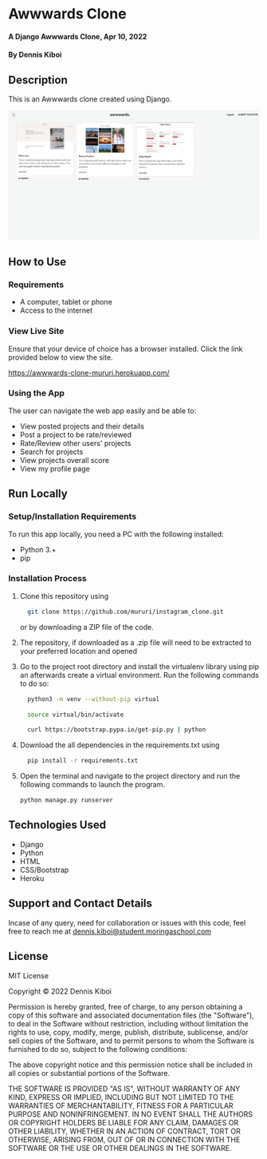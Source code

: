 # Awwwards Clone
#### A Django Awwwards Clone, Apr 10, 2022 
#### By **Dennis Kiboi** 

## Description 
This is an Awwwards clone created using Django.

![Awwwards Clone](static/images/awwwards.png)

## How to Use
### Requirements
* A computer, tablet or phone
* Access to the internet

### View Live Site 
Ensure that your device of choice has a browser installed.
Click the link provided below to view the site.

https://awwwards-clone-mururi.herokuapp.com/

### Using the App
The user can navigate the web app easily and be able to:
* View posted projects and their details
* Post a project to be rate/reviewed
* Rate/Review other users' projects
* Search for projects
* View projects overall score
* View my profile page

## Run Locally
### Setup/Installation Requirements
To run this app locally, you need a PC with the following installed:
* Python 3.+
* pip

### Installation Process
1. Clone this repository using

    ```bash
      git clone https://github.com/mururi/instagram_clone.git
    ```

    or by downloading a ZIP file of the code.
  
2. The repository, if downloaded as a .zip file will need to be extracted to your preferred location and opened
3. Go to the project root directory and install the virtualenv library using pip an afterwards create a virtual environment. Run the following commands to do so:

    ```bash
      python3 -m venv --without-pip virtual 
    ```

    ```bash
      source virtual/bin/activate
    ```

    ```bash
      curl https://bootstrap.pypa.io/get-pip.py | python
    ```
 
4. Download the all dependencies in the requirements.txt using

    ```bash
      pip install -r requirements.txt
    ```
5. Open the terminal and navigate to the project directory and run the following commands to launch the program.

    ```bash
    python manage.py runserver
    ```

## Technologies Used
* Django
* Python
* HTML
* CSS/Bootstrap
* Heroku

## Support and Contact Details
Incase of any query, need for collaboration or issues with this code, feel free to reach me at
dennis.kiboi@student.moringaschool.com

## License 
MIT License

Copyright &copy; 2022 Dennis Kiboi

Permission is hereby granted, free of charge, to any person obtaining a copy of this software and associated documentation files (the "Software"), to deal in the Software without restriction, including without limitation the rights to use, copy, modify, merge, publish, distribute, sublicense, and/or sell copies of the Software, and to permit persons to whom the Software is furnished to do so, subject to the following conditions:

The above copyright notice and this permission notice shall be included in all copies or substantial portions of the Software.

THE SOFTWARE IS PROVIDED "AS IS", WITHOUT WARRANTY OF ANY KIND, EXPRESS OR IMPLIED, INCLUDING BUT NOT LIMITED TO THE WARRANTIES OF MERCHANTABILITY, FITNESS FOR A PARTICULAR PURPOSE AND NONINFRINGEMENT. IN NO EVENT SHALL THE AUTHORS OR COPYRIGHT HOLDERS BE LIABLE FOR ANY CLAIM, DAMAGES OR OTHER LIABILITY, WHETHER IN AN ACTION OF CONTRACT, TORT OR OTHERWISE, ARISING FROM, OUT OF OR IN CONNECTION WITH THE SOFTWARE OR THE USE OR OTHER DEALINGS IN THE SOFTWARE.